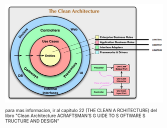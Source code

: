 ![My Image](assets/arquitecturaLimpiaDiagrama.png)

para mas informacion, ir al capitulo 22 (THE CLEAN A RCHITECTURE) del libro "Clean Architecture ACRAFTSMAN’S G UIDE TO S OFTWARE S TRUCTURE AND DESIGN"